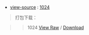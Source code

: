 

- [view-source](https://taoste.github.io/Hello-World/github/1024/index.html) : [1024](https://taoste.github.io/Hello-World/github/1024/index.html) 

> 打包下载：

>> 1024 [View Raw](
https://github.com/taoste/Hello-World/blob/master/github/1024/1024.7z) / [Download](
https://github.com/taoste/Hello-World/blob/master/github/1024/1024.7z?raw=true)


